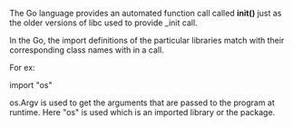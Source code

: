 
The Go language provides an automated function call called **init()** just as the older versions of libc used to provide _init call.

In the Go, the import definitions of the particular libraries match with their corresponding class names with in a call.

For ex:

import "os"

os.Argv is used to get the arguments that are passed to the program at runtime. Here "os" is used which is an imported library
or the package.
